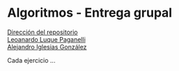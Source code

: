 # Algoritmos - Entrega grupal

[Dirección del repositorio](https://github.com/LeonardoLLP/algoritmos-grupal1)  
[Leoanardo Luque Paganelli](https://github.com/LeonardoLLP)  
[Alejandro Iglesias González](https://github.com/AlejandroIlgesias)  

Cada ejercicio ...